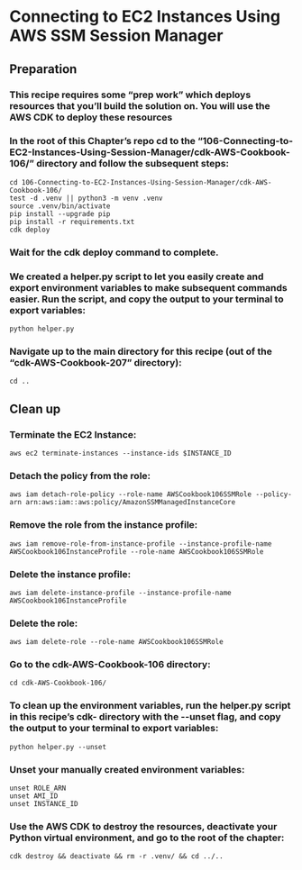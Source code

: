 # Connecting to EC2 Instances Using AWS SSM Session Manager
## Preparation
### This recipe requires some “prep work” which deploys resources that you’ll build the solution on. You will use the AWS CDK to deploy these resources 

### In the root of this Chapter’s repo cd to the “106-Connecting-to-EC2-Instances-Using-Session-Manager/cdk-AWS-Cookbook-106/” directory and follow the subsequent steps: 

```
cd 106-Connecting-to-EC2-Instances-Using-Session-Manager/cdk-AWS-Cookbook-106/
test -d .venv || python3 -m venv .venv
source .venv/bin/activate
pip install --upgrade pip
pip install -r requirements.txt
cdk deploy
```

### Wait for the cdk deploy command to complete. 

### We created a helper.py script to let you easily create and export environment variables to make subsequent commands easier. Run the script, and copy the output to your terminal to export variables:

`python helper.py`

### Navigate up to the main directory for this recipe (out of the “cdk-AWS-Cookbook-207” directory):

`cd ..`


## Clean up 

### Terminate the EC2 Instance:

```
aws ec2 terminate-instances --instance-ids $INSTANCE_ID
```

### Detach the policy from the role:

```
aws iam detach-role-policy --role-name AWSCookbook106SSMRole --policy-arn arn:aws:iam::aws:policy/AmazonSSMManagedInstanceCore
```

### Remove the role from the instance profile:

```
aws iam remove-role-from-instance-profile --instance-profile-name AWSCookbook106InstanceProfile --role-name AWSCookbook106SSMRole
```

### Delete the instance profile:

```
aws iam delete-instance-profile --instance-profile-name AWSCookbook106InstanceProfile
```

### Delete the role:

```
aws iam delete-role --role-name AWSCookbook106SSMRole
```

### Go to the cdk-AWS-Cookbook-106 directory:

`cd cdk-AWS-Cookbook-106/`

### To clean up the environment variables, run the helper.py script in this recipe’s cdk- directory with the --unset flag, and copy the output to your terminal to export variables:

`python helper.py --unset`

### Unset your manually created environment variables:

```
unset ROLE_ARN
unset AMI_ID
unset INSTANCE_ID
```

### Use the AWS CDK to destroy the resources, deactivate your Python virtual environment, and go to the root of the chapter:

`cdk destroy && deactivate && rm -r .venv/ && cd ../..`
